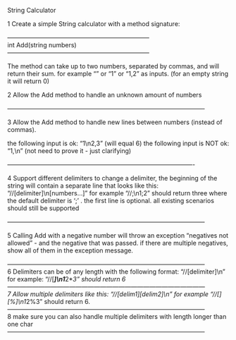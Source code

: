 String Calculator

1 Create a simple String calculator with a method signature:

———————————————————————  
int Add(string numbers)  
———————————————————————

The method can take up to two numbers, separated by commas, and will return their sum.
for example “” or “1” or “1,2” as inputs.
(for an empty string it will return 0)


2 Allow the Add method to handle an unknown amount of numbers

————————————————————————————————

3 Allow the Add method to handle new lines between numbers (instead of commas).

the following input is ok: “1\n2,3” (will equal 6)
the following input is NOT ok: “1,\n” (not need to prove it - just clarifying)

——————————————————————————————-

4 Support different delimiters
to change a delimiter, the beginning of the string will contain a separate line that looks like this:
“//[delimiter]\n[numbers…]” for example “//;\n1;2” should return three where the default delimiter is ‘;’ .
the first line is optional. all existing scenarios should still be supported

————————————————————————————————

5 Calling Add with a negative number will throw an exception “negatives not allowed” -
and the negative that was passed.
if there are multiple negatives, show all of them in the exception message.

————————————————————————————————  
6 Delimiters can be of any length with the following format: “//[delimiter]\n” for example: “//[***]\n1***2***3” should return 6
————————————————————————————————  
7 Allow multiple delimiters like this: “//[delim1][delim2]\n” for example “//[*][%]\n1*2%3” should return 6.
————————————————————————————————  
8 make sure you can also handle multiple delimiters with length longer than one char
———————————————————————————————— 